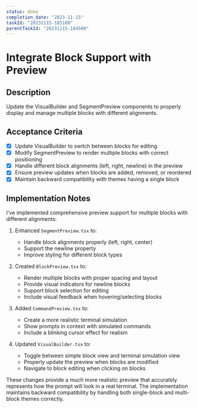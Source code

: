 ```yaml
---
status: done
completion_date: "2023-11-15"
taskId: "20231115-185100"
parentTaskId: "20231115-184500"
---
```


# Integrate Block Support with Preview

## Description

Update the VisualBuilder and SegmentPreview components to properly display and manage multiple blocks with different alignments.

## Acceptance Criteria

- [x] Update VisualBuilder to switch between blocks for editing
- [x] Modify SegmentPreview to render multiple blocks with correct positioning
- [x] Handle different block alignments (left, right, newline) in the preview
- [x] Ensure preview updates when blocks are added, removed, or reordered
- [x] Maintain backward compatibility with themes having a single block

## Implementation Notes

I've implemented comprehensive preview support for multiple blocks with different alignments:

1. Enhanced `SegmentPreview.tsx` to:
   - Handle block alignments properly (left, right, center)
   - Support the newline property
   - Improve styling for different block types

2. Created `BlockPreview.tsx` to:
   - Render multiple blocks with proper spacing and layout
   - Provide visual indicators for newline blocks
   - Support block selection for editing
   - Include visual feedback when hovering/selecting blocks

3. Added `CommandPreview.tsx` to:
   - Create a more realistic terminal simulation
   - Show prompts in context with simulated commands
   - Include a blinking cursor effect for realism

4. Updated `VisualBuilder.tsx` to:
   - Toggle between simple block view and terminal simulation view
   - Properly update the preview when blocks are modified
   - Navigate to block editing when clicking on blocks

These changes provide a much more realistic preview that accurately represents how the prompt will look in a real terminal. The implementation maintains backward compatibility by handling both single-block and multi-block themes correctly.
